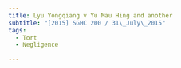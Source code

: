 ```yaml
---
title: Lyu Yongqiang v Yu Mau Hing and another 
subtitle: "[2015] SGHC 200 / 31\_July\_2015"
tags:
  - Tort
  - Negligence

---
```


